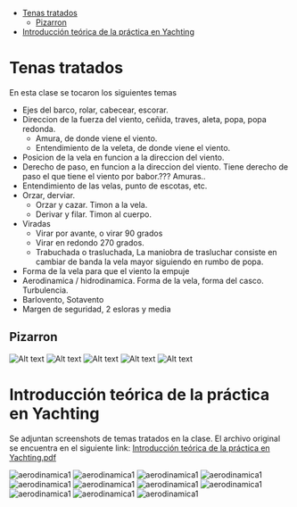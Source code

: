 - [Tenas tratados](#tenas-tratados)
  - [Pizarron](#pizarron)
- [Introducción teórica de la práctica en Yachting](#introducción-teórica-de-la-práctica-en-yachting)

# Tenas tratados
 En esta clase se tocaron los siguientes temas
 - Ejes del barco, rolar, cabecear, escorar.
 - Direccion de la fuerza del viento, ceñida, traves, aleta, popa, popa redonda.
   - Amura, de donde viene el viento.
   - Entendimiento de la veleta, de donde viene el viento. 
 - Posicion de la vela en funcion a la direccion del viento. 
 - Derecho de paso, en funcion a la direccion del viento. Tiene derecho de paso el que tiene el viento por babor.??? Amuras..
 - Entendimiento de las velas, punto de escotas, etc.
 - Orzar, derviar.
   - Orzar y cazar. Timon a la vela.
   - Derivar y filar. Timon al cuerpo.
 - Viradas
   - Virar por avante, o virar 90 grados
   - Virar en redondo 270 grados.
   - Trabuchada o trasluchada, La maniobra de trasluchar consiste en cambiar de banda la vela mayor siguiendo en rumbo de popa.
 - Forma de la vela para que el viento la empuje
 -  Aerodinamica / hidrodinamica. Forma de la vela, forma del casco. Turbulencia.
 - Barlovento, Sotavento
 - Margen de seguridad, 2 esloras y media
## Pizarron

![Alt text](./images/pizarron1.jpeg)
![Alt text](./images/pizarron2.jpeg)
![Alt text](./images/pizarron3.jpeg)
![Alt text](./images/pizarron4.jpeg)
![Alt text](./images/pizarron5.jpeg)


# Introducción teórica de la práctica en Yachting

Se adjuntan screenshots de temas tratados en la clase. El archivo original se encuentra en el siguiente link:
[Introducción teórica de la práctica en Yachting.pdf](https://github.com/asackmann/CursoTimonel2023/blob/main/clases/20230729/attch/Introducci%C3%B3n%20te%C3%B3rica%20de%20la%20pr%C3%A1ctica%20en%20Yachting.pdf)

![aerodinamica1](./images/cenida.png)
![aerodinamica1](./images/empuje.png)
![aerodinamica1](./images/hidrodinamica.png)
![aerodinamica1](./images/trabuchada.png)
![aerodinamica1](./images/vientos.png)
![aerodinamica1](./images/viradas.png)
![aerodinamica1](./images/aerodinamica1.png)
![aerodinamica1](./images/aerodinamica2.png)
![aerodinamica1](./images/aerodinamica3.png)
![aerodinamica1](./images/aerodinamica4.png)
![aerodinamica1](./images/aerodinamica6.png)
